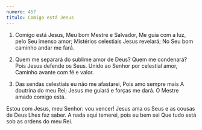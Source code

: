 ```yaml
---
numero: 457
titulo: Comigo está Jesus
---
```

1. Comigo está Jesus,
Meu bom Mestre e Salvador,
Me guia com a luz, pelo Seu imenso amor;
Mistérios celestiais Jesus revelará;
No Seu bom caminho andar me fará.

2. Quem me separará do sublime amor de Deus?
Quem me condenará?
Pois Jesus defende os Seus.
Unido ao Senhor por celestial amor,
Caminho avante com fé e valor.

3. Das sendas celestiais eu não me afastarei,
Pois amo sempre mais
A doutrina do meu Rei;
Jesus me guiará e forças me dará.
O Mestre amado comigo está.

Estou com Jesus, meu Senhor: vou vencer!
Jesus ama os Seus e as cousas de Deus
Lhes faz saber.
A nada aqui temerei, pois eu bem sei
Que tudo está sob as ordens do meu Rei.
